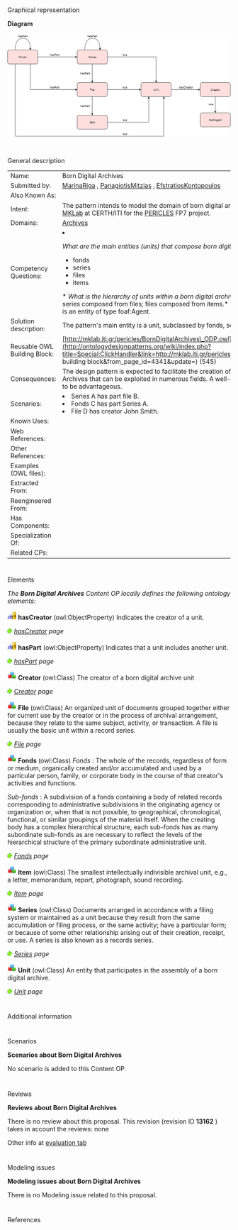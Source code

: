 # 

 Graphical representation



__Diagram__ 





[![Image:BDA_ODP_Diagram.png](public/images/b/bf/BDA_ODP_Diagram.png)](../Image/BDA_ODP_Diagram.png "Image:BDA_ODP_Diagram.png")





# 

 General description




|  |  |
| --- | --- |
|  Name:  |  Born Digital Archives  |
|  Submitted by:  | [MarinaRiga](../User/MarinaRiga "User:MarinaRiga")  , [PanagiotisMitzias](../User/PanagiotisMitzias "User:PanagiotisMitzias")  , [EfstratiosKontopoulos](../User/EfstratiosKontopoulos "User:EfstratiosKontopoulos")  |
|  Also Known As:  |  |
|  Intent:  |  The pattern intends to model the domain of born digital archives. This pattern has been developed by [MKLab](http://mklab.iti.gr/ "http://mklab.iti.gr/")  at CERTH/ITI for the [PERICLES](http://www.pericles-project.eu/ "http://www.pericles-project.eu/")  FP7 project.  |
|  Domains:  | [Archives](../Community/Archives "Community:Archives")  |
|  Competency Questions:  | <li><p><i>         What are the main entities (units) that compose born digital archives?        </i>        These are:        <ul><li>          fonds         </li><li>          series         </li><li>          files         </li><li>          items         </li></ul></p></li>* _What is the hierarchy of units within a born digital archive?_  Fonds composed from series or files; series composed from files; files composed from items.* _Who is the creator of an archive?_  The creator is an entity of type foaf:Agent. |
|  Solution description:  |  The pattern's main entity is a unit, subclassed by fonds, series, files and items.  |
|  Reusable OWL Building Block:  | [http://mklab.iti.gr/pericles/BornDigitalArchives\_ODP.owl](http://ontologydesignpatterns.org/wiki/index.php?title=Special:ClickHandler&link=http://mklab.iti.gr/pericles/BornDigitalArchives_ODP.owl&message=OWL building block&from_page_id=4341&update=)  (545)  |
|  Consequences:  |  The design pattern is expected to facilitate the creation of domain ontologies related to Born Digital Archives that can be exploited in numerous fields. A well-established, comprehensible pattern will prove to be advantageous.  |
|  Scenarios:  | <li>       Series A has part file B.      </li><li>       Fonds C has part Series A.      </li><li>       File D has creator John Smith.      </li> |
|  Known Uses:  |  |
|  Web References:  |  |
|  Other References:  |  |
|  Examples (OWL files):  |  |
|  Extracted From:  |  |
|  Reengineered From:  |  |
|  Has Components:  |  |
|  Specialization Of:  |  |
|  Related CPs:  |  |



  





# 

 Elements



_The
 __Born Digital Archives__ 
 Content OP locally defines the following ontology elements:_ 





[![ObjectProperty](public/images/thumb/c/c3/ObjectProperty.gif/20px-ObjectProperty.gif)](../Image/ObjectProperty.gif "ObjectProperty")
__hasCreator__ 
 (owl:ObjectProperty) Indicates the creator of a unit.
 
[![](public/images/thumb/8/87/ArrowRight.gif/11px-ArrowRight.gif)](../Image/ArrowRight.gif "ArrowRight.gif")
_[hasCreator](../Submissions/Born_Digital_Archives/hasCreator "Submissions:Born Digital Archives/hasCreator") 
 page_ 



[![ObjectProperty](public/images/thumb/c/c3/ObjectProperty.gif/20px-ObjectProperty.gif)](../Image/ObjectProperty.gif "ObjectProperty")
__hasPart__ 
 (owl:ObjectProperty) Indicates that a unit includes another unit.
 
[![](public/images/thumb/8/87/ArrowRight.gif/11px-ArrowRight.gif)](../Image/ArrowRight.gif "ArrowRight.gif")
_[hasPart](../Submissions/Born_Digital_Archives/hasPart "Submissions:Born Digital Archives/hasPart") 
 page_ 



[![Class](public/images/thumb/2/27/Class.gif/20px-Class.gif)](../Image/Class.gif "Class")
__Creator__ 
 (owl:Class) The creator of a born digital archive unit
 
[![](public/images/thumb/8/87/ArrowRight.gif/11px-ArrowRight.gif)](../Image/ArrowRight.gif "ArrowRight.gif")
_[Creator](../Submissions/Born_Digital_Archives/Creator "Submissions:Born Digital Archives/Creator") 
 page_ 



[![Class](public/images/thumb/2/27/Class.gif/20px-Class.gif)](../Image/Class.gif "Class")
__File__ 
 (owl:Class) An organized unit of documents grouped together either for current use by the creator or in the process of archival arrangement, because they relate to the same subject, activity, or transaction. A file is usually the basic unit within a record series.
 
[![](public/images/thumb/8/87/ArrowRight.gif/11px-ArrowRight.gif)](../Image/ArrowRight.gif "ArrowRight.gif")
_[File](../Submissions/Born_Digital_Archives/File "Submissions:Born Digital Archives/File") 
 page_ 



[![Class](public/images/thumb/2/27/Class.gif/20px-Class.gif)](../Image/Class.gif "Class")
__Fonds__ 
 (owl:Class)
 _Fonds_ 
 : The whole of the records, regardless of form or medium, organically created and/or accumulated and used by a particular person, family, or corporate body in the course of that creator's activities and functions.
   


_Sub-fonds_ 
 : A subdivision of a fonds containing a body of related records corresponding to administrative subdivisions in the originating agency or organization or, when that is not possible, to geographical, chronological, functional, or similar groupings of the material itself. When the creating body has a complex hierarchical structure, each sub-fonds has as many subordinate sub-fonds as are necessary to reflect the levels of the hierarchical structure of the primary subordinate administrative unit.
 



[![](public/images/thumb/8/87/ArrowRight.gif/11px-ArrowRight.gif)](../Image/ArrowRight.gif "ArrowRight.gif")
_[Fonds](../Submissions/Born_Digital_Archives/Fonds "Submissions:Born Digital Archives/Fonds") 
 page_ 



[![Class](public/images/thumb/2/27/Class.gif/20px-Class.gif)](../Image/Class.gif "Class")
__Item__ 
 (owl:Class) The smallest intellectually indivisible archival unit, e.g., a letter, memorandum, report, photograph, sound recording.
 
[![](public/images/thumb/8/87/ArrowRight.gif/11px-ArrowRight.gif)](../Image/ArrowRight.gif "ArrowRight.gif")
_[Item](../Submissions/Born_Digital_Archives/Item "Submissions:Born Digital Archives/Item") 
 page_ 



[![Class](public/images/thumb/2/27/Class.gif/20px-Class.gif)](../Image/Class.gif "Class")
__Series__ 
 (owl:Class) Documents arranged in accordance with a filing system or maintained as a unit because they result from the same accumulation or filing process, or the same activity; have a particular form; or because of some other relationship arising out of their creation, receipt, or use. A series is also known as a records series.
 
[![](public/images/thumb/8/87/ArrowRight.gif/11px-ArrowRight.gif)](../Image/ArrowRight.gif "ArrowRight.gif")
_[Series](../Submissions/Born_Digital_Archives/Series "Submissions:Born Digital Archives/Series") 
 page_ 



[![Class](public/images/thumb/2/27/Class.gif/20px-Class.gif)](../Image/Class.gif "Class")
__Unit__ 
 (owl:Class) An entity that participates in the assembly of a born digital archive.
 
[![](public/images/thumb/8/87/ArrowRight.gif/11px-ArrowRight.gif)](../Image/ArrowRight.gif "ArrowRight.gif")
_[Unit](../Submissions/Born_Digital_Archives/Unit "Submissions:Born Digital Archives/Unit") 
 page_ 


# 

 Additional information



# 

 Scenarios




__Scenarios about Born Digital Archives__ 


 No scenario is added to this Content OP.
 




# 

 Reviews




__Reviews about Born Digital Archives__ 


 There is no review about this proposal.
This revision (revision ID
 __13162__ 
 ) takes in account the reviews: none
 



 Other info at
 [evaluation tab](http://ontologydesignpatterns.org/wiki/index.php?title=Submissions:Born_Digital_Archives&action=evaluation "http://ontologydesignpatterns.org/wiki/index.php?title=Submissions:Born_Digital_Archives&action=evaluation") 





  





# 

 Modeling issues




__Modeling issues about Born Digital Archives__ 


 There is no Modeling issue related to this proposal.
 




  





# 

 References